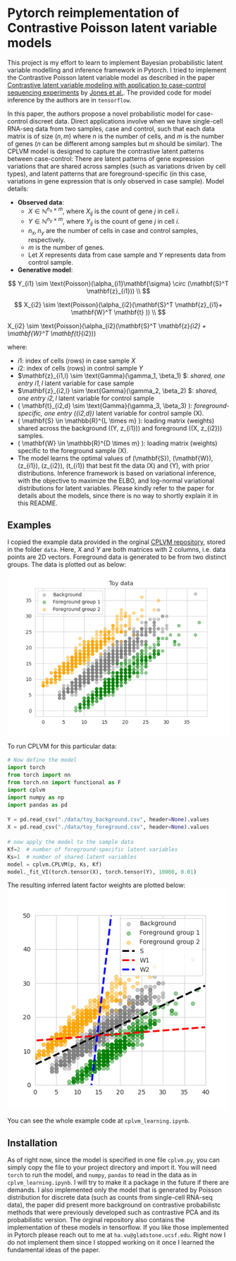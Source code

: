 # Pytorch reimplementation of Contrastive Poisson latent variable models

This project is my effort to learn to implement Bayesian probabilistic latent variable modelling and inference framework in Pytorch. I tried to implement the Contrastive Poisson latent variable model as described in the paper [Contrastive latent variable modeling with application to case-control sequencing experiments](https://arxiv.org/abs/2102.06731) by [Jones et al.](https://github.com/andrewcharlesjones/cplvm/tree/main?tab=readme-ov-file). The provided code for model inference by the authors are in ```tensorflow```. 

In this paper, the authors propose a novel probabilistic model for case-control discreet data. Direct applications involve when we have single-cell RNA-seq data from two samples, case and control, such that each data matrix is of size $(n,m)$ where $n$ is the number of cells, and $m$ is the number of genes ($n$ can be different among samples but $m$ should be similar). The CPLVM model is designed to capture the contrastive latent patterns between case-control: There are latent patterns of gene expression variations that are shared across samples (such as variations driven by cell types), and latent patterns that are foreground-specific (in this case, variations in gene expression that is only observed in case sample). Model details: 

- **Observed data**: 
  - $X \in \mathbb{N}^{n_x \times m}$, where $X_{ij}$ is the count of gene $j$ in cell $i$.
  - $Y \in \mathbb{N}^{n_y \times m}$, where $Y_{ij}$ is the count of gene $j$ in cell $i$.
  - $n_x, n_y$ are the number of cells in case and control samples, respectively.
  - $m$ is the number of genes.
  - Let $X$ represents data from case sample and $Y$ represents data from control sample.
- **Generative model**:

$$
Y_{i1} \sim \text{Poisson}(\alpha_{i1}\mathbf{\sigma} \circ (\mathbf{S}^T \mathbf{z}_{i1})) \\
$$

$$
X_{i2} \sim \text{Poisson}(\alpha_{i2}(\mathbf{S}^T \mathbf{z}_{i1}+ \mathbf{W}^T \mathbf{t} )) \\  
$$

[//]: # ($$)

X_{i2} \sim \text{Poisson}(\alpha_{i2}(\mathbf{S}^T \mathbf{z}_{i2} + \mathbf{W}^T \mathbf{t}_{i2}))

[//]: # ($$)


where: 
  - $i1$: index of cells (rows) in case sample $X$
  - $i2$: index of cells (rows) in control sample $Y$
  - $\mathbf{z}_{i1,l} \sim \text{Gamma}(\gamma_1, \beta_1) $: *shared, one entry $i1,l$* latent variable for case sample
  - $\mathbf{z}_{i2,l} \sim \text{Gamma}(\gamma_2, \beta_2) $: *shared, one entry $i2,l$* latent variable for control sample
  - \( \mathbf{t}_{i2,d} \sim \text{Gamma}(\gamma_3, \beta_3) \): *foreground-specific, one entry \({i2,d}\)* latent variable for control sample \(X\). 
  - \( \mathbf{S} \in \mathbb{R}^{L \times m} \): loading matrix (weights) shared across the background (\(Y, z_{i1}\)) and foreground (\(X, z_{i2}\)) samples. 
  - \( \mathbf{W} \in \mathbb{R}^{D \times m} \): loading matrix (weights) specific to the foreground sample \(X\).
  - The model learns the optimal values of \(\mathbf{S}\), \(\mathbf{W}\), \(z_{i1}\), \(z_{i2}\), \(t_{i1}\) that best fit the data \(X\) and \(Y\), with prior distributions. Inference framework is based on variational inference, with the objective to maximize the ELBO, and log-normal variational distributions for latent variables. Please kindly refer to the paper for details about the models, since there is no way to shortly explain it in this README.


## Examples

I copied the example data provided in the orginal [CPLVM repository](https://github.com/andrewcharlesjones/cplvm/tree/main), stored in the folder ```data```. Here, $X$ and $Y$ are both matrices with 2 columns, i.e. data points are 2D vectors. Foreground data is generated to be from two distinct groups. The data is plotted out as below:
![Data](./figures/toy_data.png)

To run CPLVM for this particular data:
```python
# Now define the model
import torch
from torch import nn
from torch.nn import functional as F
import cplvm
import numpy as np
import pandas as pd

Y = pd.read_csv("./data/toy_background.csv", header=None).values
X = pd.read_csv("./data/toy_foreground.csv", header=None).values

# now apply the model to the sample data
Kf=2  # number of foreground-specific latent variables
Ks=1  # number of shared latent variables
model = cplvm.CPLVM(p, Ks, Kf)
model._fit_VI(torch.tensor(X), torch.tensor(Y), 10000, 0.01)
```
The resulting inferred latent factor weights are plotted below:
![Infered contrastive model latent weights $S$ and $W$](./figures/toy_data_inferred.png)

You can see the whole example code at ```cplvm_learning.ipynb```.

## Installation
As of right now, since the model is specified in one file ```cplvm.py```, you can simply copy the file to your project directory and import it. You will need ```torch``` to run the model, and ```numpy```, ```pandas``` to read in the data as in ```cplvm_learning.ipynb```. I will try to make it a package in the future if there are demands. I also implemented only the model that is generated by Poisson distribution for discrete data (such as counts from single-cell RNA-seq data), the paper did present more background on contrastive probabilistc methods that were previously developed such as contrastive PCA and its probabilistic version. The orginal repository also contains the implementation of these models in tensorflow. If you like those implemented in Pytorch please reach out to me at ```ha.vu@gladstone.ucsf.edu```. Right now I do not implement them since I stopped working on it once I learned the fundamental ideas of the paper. 